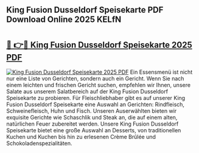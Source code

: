 ## King Fusion Dusseldorf Speisekarte PDF Download Online 2025 KELfN

# <h2><a href="http://gccld4n.nevu.top/?p=King+Fusion+Dusseldorf+Speisekarte">🔗 👉🔴 King Fusion Dusseldorf Speisekarte 2025 PDF</a></h2>

[![King Fusion Dusseldorf Speisekarte 2025 PDF](https://i.imgur.com/dBaPXMq.png)](http://gccld4n.nevu.top/?p=King+Fusion+Dusseldorf+Speisekarte)
Ein Essensmenü ist nicht nur eine Liste von Gerichten, sondern auch ein Gericht. Wenn Sie nach einem leichten und frischen Gericht suchen, empfehlen wir Ihnen, unsere Salate aus unserem Salatbereich auf der King Fusion Dusseldorf Speisekarte zu probieren. Für Fleischliebhaber gibt es auf unserer King Fusion Dusseldorf Speisekarte eine Auswahl an Gerichten: Rindfleisch, Schweinefleisch, Huhn und Fisch. Unseren Auserwählten bieten wir exquisite Gerichte wie Schaschlik und Steak an, die auf einem alten, natürlichen Feuer zubereitet werden. Unsere King Fusion Dusseldorf Speisekarte bietet eine große Auswahl an Desserts, von traditionellen Kuchen und Kuchen bis hin zu erlesenen Crème Brûlée und Schokoladenspezialitäten.

